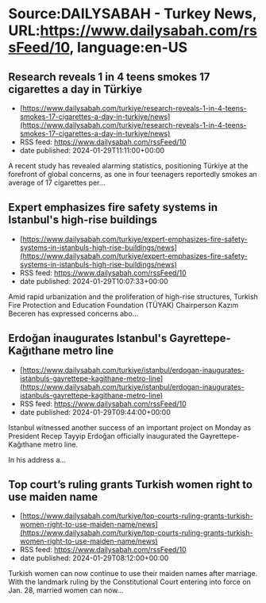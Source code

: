 # Source:DAILYSABAH - Turkey News, URL:https://www.dailysabah.com/rssFeed/10, language:en-US

## Research reveals 1 in 4 teens smokes 17 cigarettes a day in Türkiye
 - [https://www.dailysabah.com/turkiye/research-reveals-1-in-4-teens-smokes-17-cigarettes-a-day-in-turkiye/news](https://www.dailysabah.com/turkiye/research-reveals-1-in-4-teens-smokes-17-cigarettes-a-day-in-turkiye/news)
 - RSS feed: https://www.dailysabah.com/rssFeed/10
 - date published: 2024-01-29T11:11:00+00:00

A recent study has revealed alarming statistics, positioning Türkiye at the forefront of global concerns, as one in four teenagers reportedly smokes an average of 17 cigarettes per...

## Expert emphasizes fire safety systems in Istanbul's high-rise buildings
 - [https://www.dailysabah.com/turkiye/expert-emphasizes-fire-safety-systems-in-istanbuls-high-rise-buildings/news](https://www.dailysabah.com/turkiye/expert-emphasizes-fire-safety-systems-in-istanbuls-high-rise-buildings/news)
 - RSS feed: https://www.dailysabah.com/rssFeed/10
 - date published: 2024-01-29T10:07:33+00:00

Amid rapid urbanization and the proliferation of high-rise structures, Turkish Fire Protection and Education Foundation (TÜYAK) Chairperson Kazım Beceren has expressed concerns abo...

## Erdoğan inaugurates Istanbul's Gayrettepe-Kağıthane metro line
 - [https://www.dailysabah.com/turkiye/istanbul/erdogan-inaugurates-istanbuls-gayrettepe-kagithane-metro-line](https://www.dailysabah.com/turkiye/istanbul/erdogan-inaugurates-istanbuls-gayrettepe-kagithane-metro-line)
 - RSS feed: https://www.dailysabah.com/rssFeed/10
 - date published: 2024-01-29T09:44:00+00:00

Istanbul witnessed another success of an important project on Monday as President Recep Tayyip Erdoğan officially inaugurated the Gayrettepe-Kağıthane metro line.

In his address a...

## Top court’s ruling grants Turkish women right to use maiden name
 - [https://www.dailysabah.com/turkiye/top-courts-ruling-grants-turkish-women-right-to-use-maiden-name/news](https://www.dailysabah.com/turkiye/top-courts-ruling-grants-turkish-women-right-to-use-maiden-name/news)
 - RSS feed: https://www.dailysabah.com/rssFeed/10
 - date published: 2024-01-29T08:12:00+00:00

Turkish women can now continue to use their maiden names after marriage. With the landmark ruling by the Constitutional Court entering into force on Jan. 28, married women can now...

